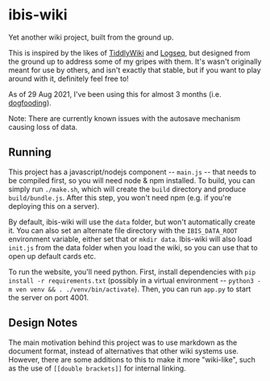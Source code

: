 # ibis-wiki
Yet another wiki project, built from the ground up.

This is inspired by the likes of [TiddlyWiki](https://tiddlywiki.com/) and [Logseq](https://logseq.com/), but designed from the ground up to address some of my gripes with them.
It's wasn't originally meant for use by others, and isn't exactly that stable, but if you want to play around with it, definitely feel free to!

As of 29 Aug 2021, I've been using this for almost 3 months (i.e. [dogfooding](https://indieweb.org/selfdogfood)).

Note: There are currently known issues with the autosave mechanism causing loss of data.

## Running

This project has a javascript/nodejs component -- `main.js` -- that needs to be compiled first, so you will need node & npm installed.
To build, you can simply run `./make.sh`, which will create the `build` directory and produce `build/bundle.js`.
After this step, you won't need npm (e.g. if you're deploying this on a server).

By default, ibis-wiki will use the `data` folder, but won't automatically create it.
You can also set an alternate file directory with the `IBIS_DATA_ROOT` environment variable, either set that or `mkdir data`.
Ibis-wiki will also load `init.js` from the data folder when you load the wiki, so you can use that to open up default cards etc.

To run the website, you'll need python.
First, install dependencies with `pip install -r requirements.txt` (possibly in a virtual environment -- `python3 -m ven venv && . ./venv/bin/activate`).
Then, you can run `app.py` to start the server on port 4001.

## Design Notes

The main motivation behind this project was to use markdown as the document format, instead of alternatives that other wiki systems use.
However, there are some additions to this to make it more "wiki-like", such as the use of `[[double brackets]]` for internal linking.

